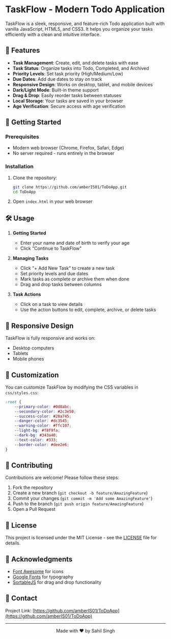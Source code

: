 # TaskFlow - Modern Todo Application

TaskFlow is a sleek, responsive, and feature-rich Todo application built with vanilla JavaScript, HTML5, and CSS3. It helps you organize your tasks efficiently with a clean and intuitive interface.

## 🌟 Features

- **Task Management**: Create, edit, and delete tasks with ease
- **Task Status**: Organize tasks into Todo, Completed, and Archived
- **Priority Levels**: Set task priority (High/Medium/Low)
- **Due Dates**: Add due dates to stay on track
- **Responsive Design**: Works on desktop, tablet, and mobile devices
- **Dark/Light Mode**: Built-in theme support
- **Drag & Drop**: Easily reorder tasks between statuses
- **Local Storage**: Your tasks are saved in your browser
- **Age Verification**: Secure access with age verification

## 🚀 Getting Started

### Prerequisites
- Modern web browser (Chrome, Firefox, Safari, Edge)
- No server required - runs entirely in the browser

### Installation

1. Clone the repository:
   ```bash
   git clone https://github.com/amberIS01/ToDoApp.git
   cd ToDoApp
   ```

2. Open `index.html` in your web browser

## 🛠️ Usage

1. **Getting Started**
   - Enter your name and date of birth to verify your age
   - Click "Continue to TaskFlow"

2. **Managing Tasks**
   - Click "+ Add New Task" to create a new task
   - Set priority levels and due dates
   - Mark tasks as complete or archive them when done
   - Drag and drop tasks between columns

3. **Task Actions**
   - Click on a task to view details
   - Use the action buttons to edit, complete, archive, or delete tasks

## 📱 Responsive Design

TaskFlow is fully responsive and works on:
- Desktop computers
- Tablets
- Mobile phones

## 🎨 Customization

You can customize TaskFlow by modifying the CSS variables in `css/styles.css`:

```css
:root {
    --primary-color: #0d8abc;
    --secondary-color: #2c3e50;
    --success-color: #28a745;
    --danger-color: #dc3545;
    --warning-color: #ffc107;
    --light-bg: #f8f9fa;
    --dark-bg: #343a40;
    --text-color: #333;
    --border-color: #dee2e6;
}
```

## 🤝 Contributing

Contributions are welcome! Please follow these steps:

1. Fork the repository
2. Create a new branch (`git checkout -b feature/AmazingFeature`)
3. Commit your changes (`git commit -m 'Add some AmazingFeature'`)
4. Push to the branch (`git push origin feature/AmazingFeature`)
5. Open a Pull Request

## 📝 License

This project is licensed under the MIT License - see the [LICENSE](LICENSE) file for details.

## 🙏 Acknowledgments

- [Font Awesome](https://fontawesome.com/) for icons
- [Google Fonts](https://fonts.google.com/) for typography
- [SortableJS](https://sortablejs.github.io/Sortable/) for drag and drop functionality

## 📧 Contact

Project Link: [https://github.com/amberIS01/ToDoApp](https://github.com/amberIS01/ToDoApp)

---

<div align="center">
  Made with ❤️ by Sahil Singh
</div>
